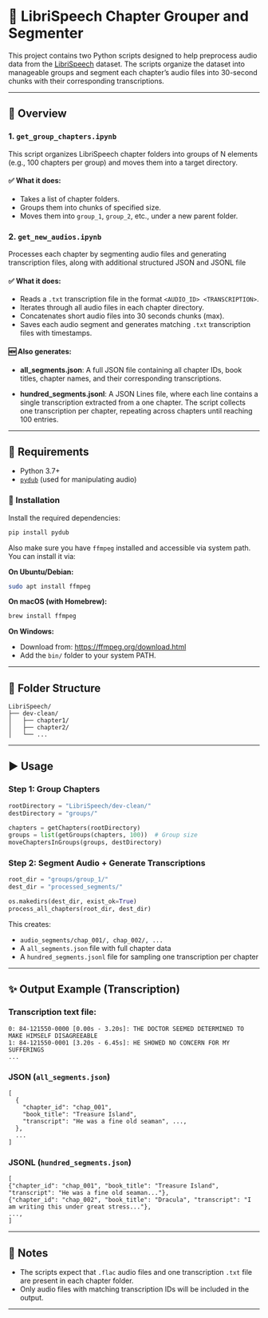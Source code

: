 # 📁 LibriSpeech Chapter Grouper and Segmenter

This project contains two Python scripts designed to help preprocess audio data from the [LibriSpeech](http://www.openslr.org/12) dataset. The scripts organize the dataset into manageable groups and segment each chapter’s audio files into 30-second chunks with their corresponding transcriptions.

---

## 📜 Overview

### 1. `get_group_chapters.ipynb`

This script organizes LibriSpeech chapter folders into groups of N elements (e.g., 100 chapters per group) and moves them into a target directory.

#### ✅ What it does:

- Takes a list of chapter folders.
- Groups them into chunks of specified size.
- Moves them into `group_1`, `group_2`, etc., under a new parent folder.

### 2. `get_new_audios.ipynb`

Processes each chapter by segmenting audio files and generating transcription
files, along with additional structured JSON and JSONL file

#### ✅ What it does:

- Reads a `.txt` transcription file in the format `<AUDIO_ID> <TRANSCRIPTION>`.
- Iterates through all audio files in each chapter directory.
- Concatenates short audio files into 30 seconds chunks (max).
- Saves each audio segment and generates matching `.txt` transcription files
  with timestamps.

#### 🆕 Also generates:

- **all_segments.json**:
  A full JSON file containing all chapter IDs, book titles, chapter names, and
  their corresponding transcriptions.

- **hundred_segments.jsonl**:
  A JSON Lines file, where each line contains a single transcription extracted
  from a one chapter. The script collects one transcription per chapter,
  repeating across chapters until reaching 100 entries.

---

## 🧪 Requirements

- Python 3.7+
- [`pydub`](https://github.com/jiaaro/pydub) (used for manipulating audio)

### 🔧 Installation

Install the required dependencies:

```bash
pip install pydub
```

Also make sure you have `ffmpeg` installed and accessible via system path. You can install it via:

**On Ubuntu/Debian:**

```bash
sudo apt install ffmpeg
```

**On macOS (with Homebrew):**

```bash
brew install ffmpeg
```

**On Windows:**

- Download from: https://ffmpeg.org/download.html
- Add the `bin/` folder to your system PATH.

---

## 📂 Folder Structure

```
LibriSpeech/
├── dev-clean/
│   ├── chapter1/
│   ├── chapter2/
│   └── ...
```

---

## ▶️ Usage

### Step 1: Group Chapters

```python
rootDirectory = "LibriSpeech/dev-clean/"
destDirectory = "groups/"

chapters = getChapters(rootDirectory)
groups = list(getGroups(chapters, 100))  # Group size
moveChaptersInGroups(groups, destDirectory)
```

### Step 2: Segment Audio + Generate Transcriptions

```python
root_dir = "groups/group_1/"
dest_dir = "processed_segments/"

os.makedirs(dest_dir, exist_ok=True)
process_all_chapters(root_dir, dest_dir)
```

This creates:

- `audio_segments/chap_001/, chap_002/, ...`
- A `all_segments.json` file with full chapter data
- A `hundred_segments.jsonl` file for sampling one transcription per chapter

---

## ✨ Output Example (Transcription)

### Transcription text file:

```
0: 84-121550-0000 [0.00s - 3.20s]: THE DOCTOR SEEMED DETERMINED TO MAKE HIMSELF DISAGREEABLE
1: 84-121550-0001 [3.20s - 6.45s]: HE SHOWED NO CONCERN FOR MY SUFFERINGS
...
```

### JSON (`all_segments.json`)

```
[
  {
    "chapter_id": "chap_001",
    "book_title": "Treasure Island",
    "transcript": "He was a fine old seaman", ...,
  },
  ...
]

```

### JSONL (`hundred_segments.json`)

```
[
{"chapter_id": "chap_001", "book_title": "Treasure Island", "transcript": "He was a fine old seaman..."},
{"chapter_id": "chap_002", "book_title": "Dracula", "transcript": "I am writing this under great stress..."},
...,
]
```

---

## 📌 Notes

- The scripts expect that `.flac` audio files and one transcription `.txt` file are present in each chapter folder.
- Only audio files with matching transcription IDs will be included in the output.

---
